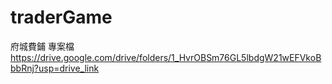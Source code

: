 # traderGame
府城費鋪
專案檔
https://drive.google.com/drive/folders/1_HvrOBSm76GL5lbdgW21wEFVkoBbbRnj?usp=drive_link
